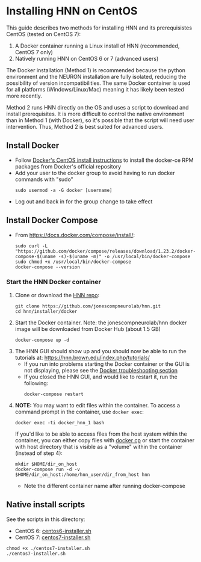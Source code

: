 # Installing HNN on CentOS

This guide describes two methods for installing HNN and its prerequisistes CentOS (tested on CentOS 7):

1. A Docker container running a Linux install of HNN (recommended, CentOS 7 only) 
2. Natively running HNN on CentOS 6 or 7 (advanced users)

The Docker installation (Method 1) is recommended because the python environment and the NEURON installation are fully isolated, reducing the possibility of version incompatibilities. The same Docker container is used for all platforms (Windows/Linux/Mac) meaning it has likely been tested more recently.

Method 2 runs HNN directly on the OS and uses a script to download and install prerequisites. It is more difficult to control the native environment than in Method 1 (with Docker), so it's possible that the script will need user intervention. Thus, Method 2 is best suited for advanced users.


## Install Docker
* Follow [Docker's CentOS install instructions](https://docs.docker.com/install/linux/docker-ce/centos/) to install the docker-ce RPM packages from Docker's official repository
* Add your user to the docker group to avoid having to run docker commands with "sudo"
    ```
    sudo usermod -a -G docker [username]
    ```
* Log out and back in for the group change to take effect

## Install Docker Compose
* From https://docs.docker.com/compose/install/:
    ```
    sudo curl -L "https://github.com/docker/compose/releases/download/1.23.2/docker-compose-$(uname -s)-$(uname -m)" -o /usr/local/bin/docker-compose
    sudo chmod +x /usr/local/bin/docker-compose
    docker-compose --version
    ```

### Start the HNN Docker container
1. Clone or download the [HNN repo](https://github.com/jonescompneurolab/hnn):
    ```
    git clone https://github.com/jonescompneurolab/hnn.git
    cd hnn/installer/docker
    ```
2. Start the Docker container. Note: the jonescompneurolab/hnn docker image will be downloaded from Docker Hub (about 1.5 GB)
    ```
    docker-compose up -d
    ```    
3. The HNN GUI should show up and you should now be able to run the tutorials at: https://hnn.brown.edu/index.php/tutorials/
   * If you run into problems starting the Docker container or the GUI is not displaying, please see the [Docker troubleshooting section](../docker/README.md#Troubleshooting)
   * If you closed the HNN GUI, and would like to restart it, run the following:
      ```
      docker-compose restart
      ```
4. **NOTE:** You may want to edit files within the container. To access a command prompt in the container, use `docker exec`:
    ```
    docker exec -ti docker_hnn_1 bash
    ```
    If you'd like to be able to access files from the host system within the container, you can either copy files with [docker cp](https://docs.docker.com/engine/reference/commandline/cp/) or start the container with host directory that is visible as a "volume" within the container (instead of step 4):
    ```
    mkdir $HOME/dir_on_host
    docker-compose run -d -v $HOME/dir_on_host:/home/hnn_user/dir_from_host hnn
    ```
    * Note the different container name after running docker-compose

## Native install scripts

See the scripts in this directory:
* CentOS 6: [centos6-installer.sh](centos6-installer.sh)
* CentOS 7: [centos7-installer.sh](centos7-installer.sh)

```
chmod +x ./centos7-installer.sh
./centos7-installer.sh
```
